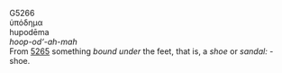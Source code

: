 <body>
  <p>G5266<br>  ὑπόδημα  <br> hupodēma  <br><i>hoop-od‘-ah-mah </i><br>From <a href="g5265.htm">5265</a>  something <i>bound</i> <i>under</i> the feet, that is, a <i>shoe</i> or <i>sandal:</i> - shoe.<br></p>
 </body>
